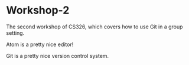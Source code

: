 # Workshop-2

The second workshop of CS326, which covers how to use Git in a group setting.

Atom is a pretty nice editor!

Git is a pretty nice version control system.
